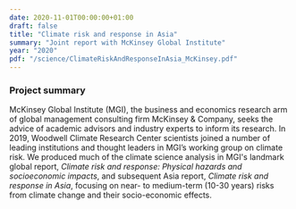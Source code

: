 ```yaml
---
date: 2020-11-01T00:00:00+01:00
draft: false
title: "Climate risk and response in Asia"
summary: "Joint report with McKinsey Global Institute"
year: "2020"
pdf: "/science/ClimateRiskAndResponseInAsia_McKinsey.pdf"
---
```

### Project summary
McKinsey Global Institute (MGI), the business and economics research arm of global management consulting firm McKinsey & Company, seeks the advice of academic advisors and industry experts to inform its research. In 2019, Woodwell Climate Research Center scientists joined a number of leading institutions and thought leaders in MGI’s working group on climate risk. We produced much of the climate science analysis in MGI's landmark global report, *Climate risk and response: Physical hazards and socioeconomic impacts*, and subsequent Asia report, *Climate risk and response in Asia*, focusing on near- to medium-term (10-30 years) risks from climate change and their socio-economic effects.